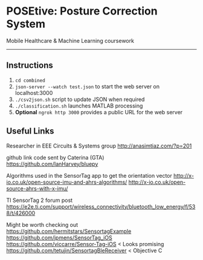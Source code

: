 # POSEtive: Posture Correction System

Mobile Healthcare & Machine Learning coursework

----------

Instructions
-------------------
1. `cd combined`
2. `json-server --watch test.json` to start the web server on localhost:3000
3. `./csv2json.sh` script to update JSON when required
4. `./classification.sh` launches MATLAB processing
5. **Optional** `ngrok http 3000` provides a public URL for the web server

Useful Links
-------------------

Researcher in EEE Circuits & Systems group
http://anasimtiaz.com/?p=201

github link code sent by Caterina (GTA)
https://github.com/IanHarvey/bluepy

Algorithms used in the SensorTag app to get the orientation vector
http://x-io.co.uk/open-source-imu-and-ahrs-algorithms/
http://x-io.co.uk/open-source-ahrs-with-x-imu/

TI SensorTag 2 forum post
https://e2e.ti.com/support/wireless_connectivity/bluetooth_low_energy/f/538/t/426000

Might be worth checking out
https://github.com/hermitstars/SensortagExample
https://github.com/jpmens/SensorTag_iOS
https://github.com/viccarre/Sensor-Tag-iOS < Looks promising
https://github.com/tetujin/SensortagBleReceiver < Objective C

